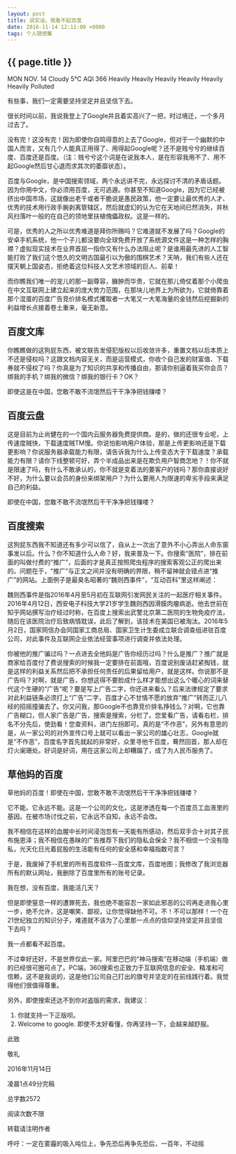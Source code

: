 ```yaml
---
layout: post
title: 说实话，我看不起百度
date: 2016-11-14 12:11:00 +0800
tags: 个人随想集
--- 
```


<h2>{{ page.title }}</h2>

MON   NOV. 14
Cloudy   5℃
AQI  366   Heavily Heavily Heavily Heavily Heavily Heavily Polluted 

有些事，我们一定需要坚持坚定并且坚信下去。

很长时间以前，我说我登上了Google并且着实高兴了一把，时过境迁，一个多月过去了。

没有完！这没有完！因为即使你自鸣得意的上去了Google，但对于一个幽默的中国人而言，又有几个人能真正用得了、用得起Google呢？还不是贱兮兮的继续百度、百度还是百度。（注：贱兮兮这个词是在说我本人，是在形容我用不了、用不起Google然后甘心退而求其次的萎靡状态）。

百度与Google，是中国搜索领域，两个永远讲不完，永远探讨不清的矛盾话题。因为你用中文，你必须用百度，无可逃遁。你甚至不知道Google，因为它已经被挤出中国市场，这就像出老千或者干脆说是愚民政策，他一定要让最优秀的人才、优秀的技术用行政手腕剥离管辖区，然后就虚幻的认为它在天地间已然消失，并秋风扫落叶一般的在自己的领地里扶植傀儡政权。这是一样的。

可是，优秀的人之所以优秀难道是拜你所赐吗？它难道就不发展了吗？Google的安卓手机系统，他一个子儿都没要向全球免费开放了系统源文件这是一种怎样的胸襟？虚拟现实技术在业界首屈一指你又有什么办法阻止呢？是谁用最先进的人工智能打败了我们这个悠久的文明古国最引以为傲的围棋艺术？天呐，我们有些人还在摆天朝上国姿态，拒绝着这位科技人文艺术领域的巨人、前辈！

而你瞧我们唯一的宠儿的那一副尊容，臃肿而华贵，它就在那儿倚仗着那个小爬虫在中文互联网上建立起来的庞大势力范围，在那块儿地界上为所欲为，它就倚靠着那个混蛋的百度广告竞价排名模式攫取者一大笔又一大笔海量的金钱然后挖掘新的利益增长点接着卷土重来，毫无新意。

## 百度文库

你瞧瞧做的这狗屁东西，被文联告发侵犯版权以后收敛许多，重置文档以后本质上不还是侵权吗？这跟文档内容无关，而是运营模式，你收个自己发的财富值、下载券就不侵权了吗？你真是为了知识的共享和传播自由，那请你别逼着我买你会员？绑我的手机？绑我的微信？绑我的银行卡？OK？

即使这是在中国，您敢不敢不流氓然后干干净净把钱赚喽？

## 百度云盘

这是目前为止尚健在的一个国内云服务器免费提供商。是的，做的还很专业呢，上传速度贼快，下载速度贼TM慢。你说怕影响用户体验，那是上传更影响还是下载更影响？你说服务器承载能力有限，请告诉我为什么上传变态大于下载速度？承载能力有限？请你下线整顿可好，弄个半成品出来是在欺负用户智商怎地？！你不就是限速了吗，有什么不敢承认的，你不就是变着法的要客户的钱吗？那你直接说好不好，为什么要以会员的身份来绑架用户？为什么要用人为限速的卑劣手段来满足自己的利益。

即使在中国，您敢不敢不流氓然后干干净净把钱赚喽？

## 百度搜索

这狗屁东西我不知道还有多少可以信了，自从上一次出了意外不小心弄出人命东窗事发以后。什么？你不知道什么人命？好，我来普及一下。你搜索“医院”，排在前面的叫做付费的“推广”，后面的才是真正按照爬虫程序的搜索客观公正的爬出来的。问题在于，“推广”与正文之间并没有明确的界限，稍不留神就会错点进“推广”的网站。上面例子是最臭名昭著的“魏则西事件”，“互动百科”里这样阐述：

魏则西事件是指2016年4月至5月初在互联网引发网民关注的一起医疗相关事件。2016年4月12日，西安电子科技大学21岁学生魏则西因滑膜肉瘤病逝。他去世前在知乎网站撰写治疗经过时称，在百度上搜索出武警北京第二医院的生物免疫疗法，随后在该医院治疗后致病情耽误，此后了解到，该技术在美国已被淘汰。2016年5月2日，国家网信办会同国家工商总局、国家卫生计生委成立联合调查组进驻百度公司，对此事件及互联网企业依法经营事项进行调查并依法处理。

你被他的推广骗过吗？一点进去全他妈是广告你经历过吗？什么是推广？推广就是商家给百度付了费说搜索的时候我一定要排在前面哦，百度说别废话赶紧掏钱，就是这样的利益关系然后把不承担任何责任的后果留给用户，就是这样。你说那不是广告吗？对啊，就是广告，你想这得不要脸成什么样才能想出这么个暖心的词来替代这个生硬的“广告”呢？要是写上广告二字，你还进来看么？后来法律规定了要求对此利益链条必须打上“广告”二字，百度才心不甘情不愿的放弃“推广”转而正儿八经的招摇撞骗去了。你又问我，那Google不也靠竞价排名挣钱么？对啊，它也靠广告糊口，但人家广告是广告，搜索是搜索，分栏了。您爱看广告，请看右栏，排名不分先后，使劲看！您查资料，进门左拐即可。真的是“不作恶”，另外有意思的是，从一家公司的对外宣传口号上就可以看出一家公司的雄心壮志，Google就是“不作恶”，百度名字首先就起的非常好，众里寻他千百度，蓦然回首，那人却在灯火阑珊处。好词是好词，用在这家公司上却糟蹋了，成了为人民币服务了。

## 草他妈的百度

草他妈的百度！即使在中国，您敢不敢不流氓然后干干净净把钱赚喽？

它不能。它永远不能。这是一个公司的文化，这是渗透在每一个百度员工血液里的基因。在被市场讨伐之前，它永远不自知，永远不会改。

我不相信在这样的血腥中长时间浸泡忽有一天能有所感动，然后双手合十对其子民布施恩泽；我不相信在愚昧的广告推荐下我们的隐私会保全？我不相信一个没有隐私，光天化日光着屁股的生活能有任何的安全感和幸福指数可言？

于是，我废掉了手机里的所有百度软件--百度文库，百度地图；我修改了我浏览器所有的默认网址，我删除了百度里所有的账号记录。

我在想，没有百度，我能活几天？

但是即使窒息一样的遭罪死去，我也绝不能容忍一家如此邪恶的公司再走进我心里一步，绝不允许，这是嘲笑、鄙视，让你觉得缺他不可。不！不可以那样！一个在21世纪独立的知识分子，难道就不该为了心里那一点点的信仰坚持坚定并且坚信下去吗？

我一点都看不起百度。

不过幸好还好，不是世界仅此一家。阿里巴巴的“神马搜索”在移动端（手机端）做的已经很可圈可点了。PC端，360搜索也正致力于互联网信息的安全、精准和可信赖，这不是我说的，这是他们公司自己打出的旗号并坚定的在前线践行着。我觉得他们很值得尊重。

另外，即使搜索还达不到你对盗版的需求，我建议：
1. 你就支持一下正版呗。
2. Welcome to google. 即使不太好看懂，你再坚持一下，会越来越舒服。

此致

敬礼

2016年11月14日

凌晨1点49分完稿

总字数2572

阅读次数不限

转载请注明作者

呼吁：一定在雾霾的吸入吨位上，争先恐后再争先恐后，一百年，不动摇